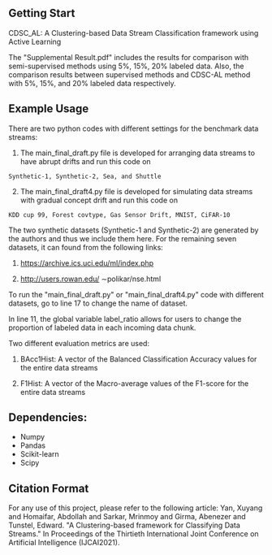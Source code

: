 ## Getting Start
CDSC_AL: A Clustering-based Data Stream Classification framework using Active Learning

The "Supplemental Result.pdf" includes the results for comparison with semi-supervised methods using 5%, 15%, 20% labeled data. Also, the comparison results between supervised methods and CDSC-AL method with 5%, 15%, and 20% labeled data respectively.

## Example Usage
There are two python codes with different settings for the benchmark data streams:

  1. The main_final_draft.py file is developed for arranging data streams to have abrupt drifts and run this code on 
  
    Synthetic-1, Synthetic-2, Sea, and Shuttle
  
  2. The main_final_draft4.py file is developed for simulating data streams with gradual concept drift and run this code on 
  
    KDD cup 99, Forest covtype, Gas Sensor Drift, MNIST, CiFAR-10

The two synthetic datasets (Synthetic-1 and Synthetic-2) are generated by the authors and thus we include them here. For the remaining seven datasets, it can found from the following links:
  1. https://archive.ics.uci.edu/ml/index.php
  
  2. http://users.rowan.edu/ ∼polikar/nse.html
  
To run the "main_final_draft.py" or "main_final_draft4.py" code with different datasets, go to line 17 to change the name of dataset.

In line 11, the global variable label_ratio allows for users to change the proportion of labeled data in each incoming data chunk.

Two different evaluation metrics are used: 
  
  1. BAcc1Hist: A vector of the Balanced Classification Accuracy values for the entire data streams
  
  2. F1Hist: A vector of the Macro-average values of the F1-score for the entire data streams

## Dependencies:
* Numpy
* Pandas
* Scikit-learn
* Scipy

## Citation Format

For any use of this project, please refer to the following article:
Yan, Xuyang and Homaifar, Abdollah and Sarkar, Mrinmoy and Girma, Abenezer and Tunstel, Edward. "A Clustering-based framework for Classifying Data Streams." In Proceedings of the Thirtieth International Joint Conference on Artificial Intelligence (IJCAI2021).
